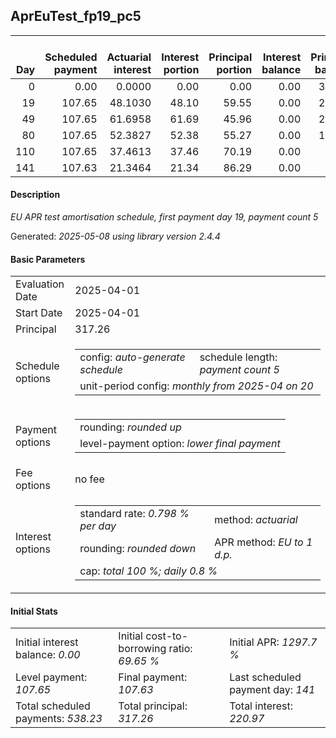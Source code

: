 <h2>AprEuTest_fp19_pc5</h2>
<table>
    <thead style="vertical-align: bottom;">
        <th style="text-align: right;">Day</th>
        <th style="text-align: right;">Scheduled payment</th>
        <th style="text-align: right;">Actuarial interest</th>
        <th style="text-align: right;">Interest portion</th>
        <th style="text-align: right;">Principal portion</th>
        <th style="text-align: right;">Interest balance</th>
        <th style="text-align: right;">Principal balance</th>
        <th style="text-align: right;">Total actuarial interest</th>
        <th style="text-align: right;">Total interest</th>
        <th style="text-align: right;">Total principal</th>
    </thead>
    <tr style="text-align: right;">
        <td class="ci00">0</td>
        <td class="ci01" style="white-space: nowrap;">0.00</td>
        <td class="ci02">0.0000</td>
        <td class="ci03">0.00</td>
        <td class="ci04">0.00</td>
        <td class="ci05">0.00</td>
        <td class="ci06">317.26</td>
        <td class="ci07">0.0000</td>
        <td class="ci08">0.00</td>
        <td class="ci09">0.00</td>
    </tr>
    <tr style="text-align: right;">
        <td class="ci00">19</td>
        <td class="ci01" style="white-space: nowrap;">107.65</td>
        <td class="ci02">48.1030</td>
        <td class="ci03">48.10</td>
        <td class="ci04">59.55</td>
        <td class="ci05">0.00</td>
        <td class="ci06">257.71</td>
        <td class="ci07">48.1030</td>
        <td class="ci08">48.10</td>
        <td class="ci09">59.55</td>
    </tr>
    <tr style="text-align: right;">
        <td class="ci00">49</td>
        <td class="ci01" style="white-space: nowrap;">107.65</td>
        <td class="ci02">61.6958</td>
        <td class="ci03">61.69</td>
        <td class="ci04">45.96</td>
        <td class="ci05">0.00</td>
        <td class="ci06">211.75</td>
        <td class="ci07">109.7987</td>
        <td class="ci08">109.79</td>
        <td class="ci09">105.51</td>
    </tr>
    <tr style="text-align: right;">
        <td class="ci00">80</td>
        <td class="ci01" style="white-space: nowrap;">107.65</td>
        <td class="ci02">52.3827</td>
        <td class="ci03">52.38</td>
        <td class="ci04">55.27</td>
        <td class="ci05">0.00</td>
        <td class="ci06">156.48</td>
        <td class="ci07">162.1815</td>
        <td class="ci08">162.17</td>
        <td class="ci09">160.78</td>
    </tr>
    <tr style="text-align: right;">
        <td class="ci00">110</td>
        <td class="ci01" style="white-space: nowrap;">107.65</td>
        <td class="ci02">37.4613</td>
        <td class="ci03">37.46</td>
        <td class="ci04">70.19</td>
        <td class="ci05">0.00</td>
        <td class="ci06">86.29</td>
        <td class="ci07">199.6428</td>
        <td class="ci08">199.63</td>
        <td class="ci09">230.97</td>
    </tr>
    <tr style="text-align: right;">
        <td class="ci00">141</td>
        <td class="ci01" style="white-space: nowrap;">107.63</td>
        <td class="ci02">21.3464</td>
        <td class="ci03">21.34</td>
        <td class="ci04">86.29</td>
        <td class="ci05">0.00</td>
        <td class="ci06">0.00</td>
        <td class="ci07">220.9892</td>
        <td class="ci08">220.97</td>
        <td class="ci09">317.26</td>
    </tr>
</table>
<h4>Description</h4>
<p><i>EU APR test amortisation schedule, first payment day 19, payment count 5</i></p>
<p>Generated: <i>2025-05-08 using library version 2.4.4</i></p>
<h4>Basic Parameters</h4>
<table>
    <tr>
        <td>Evaluation Date</td>
        <td>2025-04-01</td>
    </tr>
    <tr>
        <td>Start Date</td>
        <td>2025-04-01</td>
    </tr>
    <tr>
        <td>Principal</td>
        <td>317.26</td>
    </tr>
    <tr>
        <td>Schedule options</td>
        <td>
            <table>
                <tr>
                    <td>config: <i>auto-generate schedule</i></td>
                    <td>schedule length: <i><i>payment count</i> 5</i></td>
                </tr>
                <tr>
                    <td colspan="2" style="white-space: nowrap;">unit-period config: <i>monthly from 2025-04 on 20</i></td>
                </tr>
            </table>
        </td>
    </tr>
    <tr>
        <td>Payment options</td>
        <td>
            <table>
                <tr>
                    <td>rounding: <i>rounded up</i></td>
                </tr>
                <tr>
                    <td>level-payment option: <i>lower&nbsp;final&nbsp;payment</i></td>
                </tr>
            </table>
        </td>
    </tr>
    <tr>
        <td>Fee options</td>
        <td>no fee
        </td>
    </tr>
    <tr>
        <td>Interest options</td>
        <td>
            <table>
                <tr>
                    <td>standard rate: <i>0.798 % per day</i></td>
                    <td>method: <i>actuarial</i></td>
                </tr>
                <tr>
                    <td>rounding: <i>rounded down</i></td>
                    <td>APR method: <i>EU to 1 d.p.</i></td>
                </tr>
                <tr>
                    <td colspan="2">cap: <i>total 100 %; daily 0.8 %</td>
                </tr>
            </table>
        </td>
    </tr>
</table>
<h4>Initial Stats</h4>
<table>
    <tr>
        <td>Initial interest balance: <i>0.00</i></td>
        <td>Initial cost-to-borrowing ratio: <i>69.65 %</i></td>
        <td>Initial APR: <i>1297.7 %</i></td>
    </tr>
    <tr>
        <td>Level payment: <i>107.65</i></td>
        <td>Final payment: <i>107.63</i></td>
        <td>Last scheduled payment day: <i>141</i></td>
    </tr>
    <tr>
        <td>Total scheduled payments: <i>538.23</i></td>
        <td>Total principal: <i>317.26</i></td>
        <td>Total interest: <i>220.97</i></td>
    </tr>
</table>
